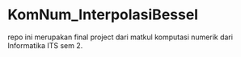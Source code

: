# KomNum_InterpolasiBessel
repo ini merupakan final project dari matkul komputasi numerik dari Informatika ITS sem 2.
